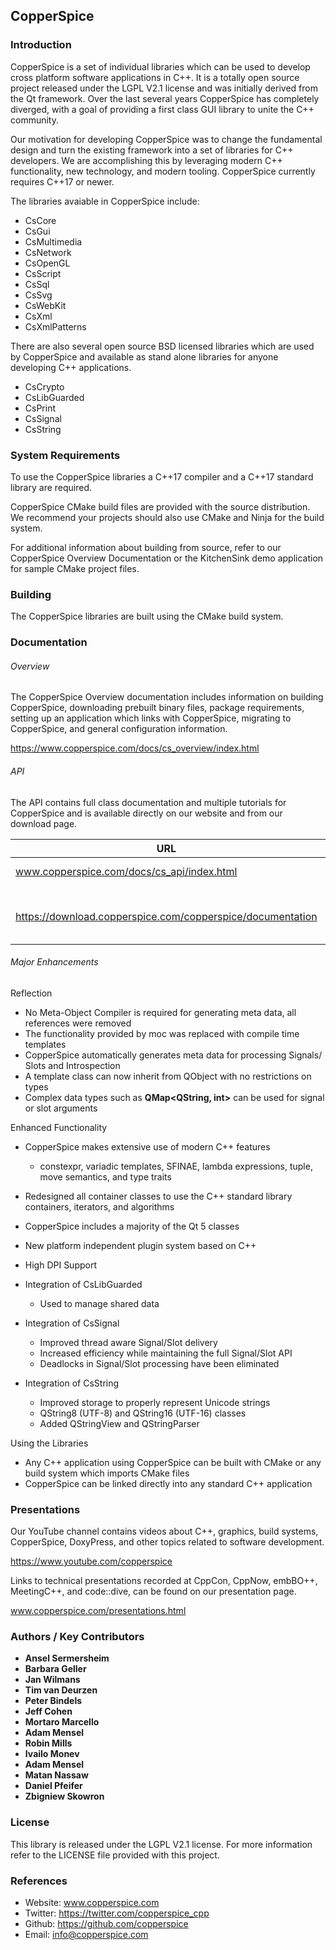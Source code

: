 ## CopperSpice

### Introduction

CopperSpice is a set of individual libraries which can be used to develop cross platform software
applications in C++. It is a totally open source project released under the LGPL V2.1 license and was
initially derived from the Qt framework. Over the last several years CopperSpice has completely diverged,
with a goal of providing a first class GUI library to unite the C++ community.

Our motivation for developing CopperSpice was to change the fundamental design and turn the existing
framework into a set of libraries for C++ developers. We are accomplishing this by leveraging modern C++
functionality, new technology, and modern tooling. CopperSpice currently requires C++17 or newer.

The libraries avaiable in CopperSpice include:

 * CsCore
 * CsGui
 * CsMultimedia
 * CsNetwork
 * CsOpenGL
 * CsScript
 * CsSql
 * CsSvg
 * CsWebKit
 * CsXml
 * CsXmlPatterns

There are also several open source BSD licensed libraries which are used by CopperSpice and available as stand
alone libraries for anyone developing C++ applications.

 * CsCrypto
 * CsLibGuarded
 * CsPrint
 * CsSignal
 * CsString



### System Requirements

To use the CopperSpice libraries a C++17 compiler and a C++17 standard library are required.

CopperSpice CMake build files are provided with the source distribution. We recommend your projects should also use
CMake and Ninja for the build system.

For additional information about building from source, refer to our CopperSpice Overview Documentation or the
KitchenSink demo application for sample CMake project files.


### Building

The CopperSpice libraries are built using the CMake build system.


### Documentation

###### Overview

The CopperSpice Overview documentation includes information on building CopperSpice, downloading prebuilt binary
files, package requirements, setting up an application which links with CopperSpice, migrating to CopperSpice, and
general configuration information.

https://www.copperspice.com/docs/cs_overview/index.html


###### API

The API contains full class documentation and multiple tutorials for CopperSpice and is available directly on our
website and from our download page.


|URL      |Description|
|---------|-----------|
|www.copperspice.com/docs/cs_api/index.html|CopperSpice 1.7|
|         |           |
|https://download.copperspice.com/copperspice/documentation|Overview and API (tar and zip formats)|


###### Major Enhancements

Reflection
 * No Meta-Object Compiler is required for generating meta data, all references were removed
 * The functionality provided by moc was replaced with compile time templates
 * CopperSpice automatically generates meta data for processing Signals/ Slots and Introspection
 * A template class can now inherit from QObject with no restrictions on types
 * Complex data types such as **QMap&lt;QString, int&gt;** can be used for signal or slot arguments

Enhanced Functionality
 * CopperSpice makes extensive use of modern C++ features
   * constexpr, variadic templates, SFINAE, lambda expressions, tuple, move semantics, and type traits
 * Redesigned all container classes to use the C++ standard library containers, iterators, and algorithms
 * CopperSpice includes a majority of the Qt 5 classes
 * New platform independent plugin system based on C++
 * High DPI Support

 * Integration of CsLibGuarded
   * Used to manage shared data
 * Integration of CsSignal
   * Improved thread aware Signal/Slot delivery
   * Increased efficiency while maintaining the full Signal/Slot API
   * Deadlocks in Signal/Slot processing have been eliminated
 * Integration of CsString
   * Improved storage to properly represent Unicode strings
   * QString8 (UTF-8) and QString16 (UTF-16) classes
   * Added QStringView and QStringParser

Using the Libraries
 * Any C++ application using CopperSpice can be built with CMake or any build system which imports CMake files
 * CopperSpice can be linked directly into any standard C++ application


### Presentations

Our YouTube channel contains videos about C++, graphics, build systems, CopperSpice, DoxyPress, and other
topics related to software development.

https://www.youtube.com/copperspice


Links to technical presentations recorded at CppCon, CppNow, embBO++, MeetingC++, and code::dive, can be
found on our presentation page.

www.copperspice.com/presentations.html



### Authors / Key Contributors

* **Ansel Sermersheim**
* **Barbara Geller**
* **Jan Wilmans**
* **Tim van Deurzen**
* **Peter Bindels**
* **Jeff Cohen**
* **Mortaro Marcello**
* **Adam Mensel**
* **Robin Mills**
* **Ivailo Monev**
* **Adam Mensel**
* **Matan Nassaw**
* **Daniel Pfeifer**
* **Zbigniew Skowron**



### License

This library is released under the LGPL V2.1 license. For more information refer to the LICENSE file provided with
this project.


### References

* Website: www.copperspice.com
* Twitter: https://twitter.com/copperspice_cpp
* Github:  https://github.com/copperspice
* Email:   info@copperspice.com

